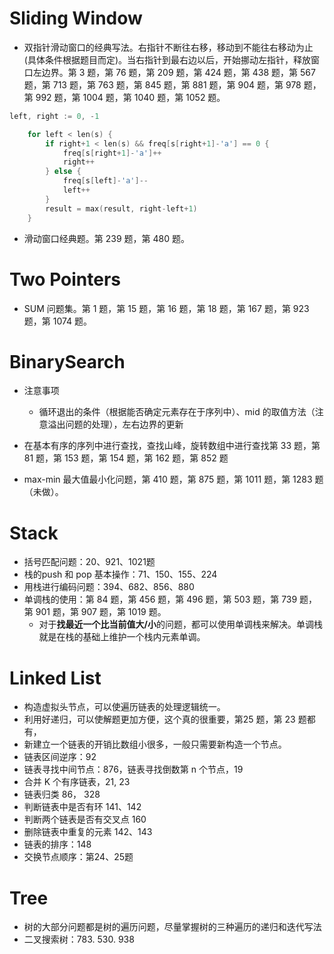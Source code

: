# Sliding Window

* 双指针滑动窗口的经典写法。右指针不断往右移，移动到不能往右移动为止(具体条件根据题目而定)。当右指针到最右边以后，开始挪动左指针，释放窗口左边界。第 3 题，第 76 题，第 209 题，第 424 题，第 438 题，第 567 题，第 713 题，第 763 题，第 845 题，第 881 题，第 904 题，第 978 题，第 992 题，第 1004 题，第 1040 题，第 1052 题。

````c
left, right := 0, -1

	for left < len(s) {
		if right+1 < len(s) && freq[s[right+1]-'a'] == 0 {
			freq[s[right+1]-'a']++
			right++
		} else {
			freq[s[left]-'a']--
			left++
		}
		result = max(result, right-left+1)
	}
````

* 滑动窗口经典题。第 239 题，第 480 题。



# Two Pointers

- SUM 问题集。第 1 题，第 15 题，第 16 题，第 18 题，第 167 题，第 923 题，第 1074 题。

# BinarySearch

* 注意事项
  * 循环退出的条件（根据能否确定元素存在于序列中）、mid 的取值方法（注意溢出问题的处理），左右边界的更新

* 在基本有序的序列中进行查找，查找山峰，旋转数组中进行查找第 33 题，第 81 题，第 153 题，第 154 题，第 162 题，第 852 题
* max-min 最大值最小化问题，第 410 题，第 875 题，第 1011 题，第 1283 题（未做）。

# Stack

* 括号匹配问题：20、921、1021题
* 栈的push 和 pop 基本操作：71、150、155、224
* 用栈进行编码问题：394、682、856、880
* 单调栈的使用：第 84 题，第 456 题，第 496 题，第 503 题，第 739 题，第 901 题，第 907 题，第 1019 题。
  * 对于**找最近一个比当前值大/小**的问题，都可以使用单调栈来解决。单调栈就是在栈的基础上维护一个栈内元素单调。 

# Linked List

* 构造虚拟头节点，可以使遍历链表的处理逻辑统一。
* 利用好递归，可以使解题更加方便，这个真的很重要，第25 题，第 23 题都有，
* 新建立一个链表的开销比数组小很多，一般只需要新构造一个节点。
* 链表区间逆序：92
* 链表寻找中间节点：876，链表寻找倒数第 n 个节点，19
* 合并 K 个有序链表，21, 23
* 链表归类 86， 328
* 判断链表中是否有环 141、142
* 判断两个链表是否有交叉点 160
* 删除链表中重复的元素 142、143
* 链表的排序：148
* 交换节点顺序：第24、25题

# Tree

* 树的大部分问题都是树的遍历问题，尽量掌握树的三种遍历的递归和迭代写法
* 二叉搜索树：783. 530. 938 
